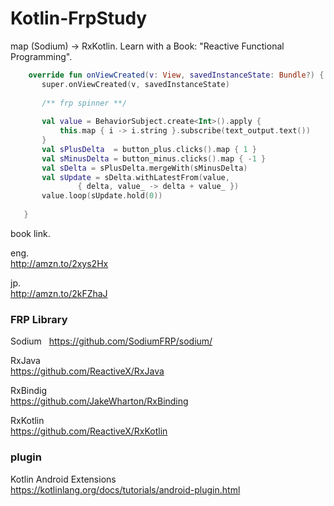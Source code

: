 # Kotlin-FrpStudy
 map (Sodium) -> RxKotlin. Learn with a Book: "Reactive Functional Programming". 
 
 
 ```Kotlin
     override fun onViewCreated(v: View, savedInstanceState: Bundle?) {
        super.onViewCreated(v, savedInstanceState)
        
        /** frp spinner **/
        
        val value = BehaviorSubject.create<Int>().apply {
            this.map { i -> i.string }.subscribe(text_output.text())
        }
        val sPlusDelta  = button_plus.clicks().map { 1 }
        val sMinusDelta = button_minus.clicks().map { -1 }
        val sDelta = sPlusDelta.mergeWith(sMinusDelta)
        val sUpdate = sDelta.withLatestFrom(value,
                { delta, value_ -> delta + value_ })
        value.loop(sUpdate.hold(0))
        
    }
 ```

book link.  

eng.  
http://amzn.to/2xys2Hx

jp.  
http://amzn.to/2kFZhaJ


### FRP Library
Sodium  
https://github.com/SodiumFRP/sodium/

RxJava  
https://github.com/ReactiveX/RxJava

RxBindig  
https://github.com/JakeWharton/RxBinding

RxKotlin  
https://github.com/ReactiveX/RxKotlin

### plugin
Kotlin Android Extensions  
https://kotlinlang.org/docs/tutorials/android-plugin.html
